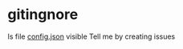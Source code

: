 # gitingnore
Is file [config.json](https://github.com/Rishiraj0100/gitingnore) visible
Tell me by creating issues
